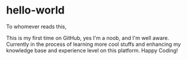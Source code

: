 # hello-world
To whomever reads this,

This is my first time on GitHub, yes I'm a noob, and I'm well aware.  Currently in the process of learning more cool stuffs and enhancing my knowledge base and experience level on this platform.  Happy Coding!
